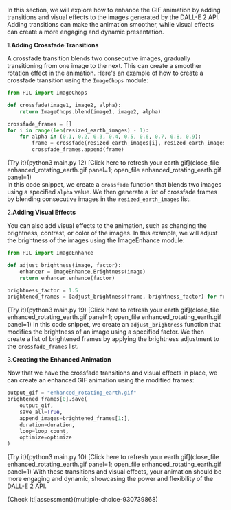 In this section, we will explore how to enhance the GIF animation by adding transitions and visual effects to the images generated by the DALL-E 2 API. Adding transitions can make the animation smoother, while visual effects can create a more engaging and dynamic presentation.

1.**Adding Crossfade Transitions**

A crossfade transition blends two consecutive images, gradually transitioning from one image to the next. This can create a smoother rotation effect in the animation. Here's an example of how to create a crossfade transition using the `ImageChops` module:

```python
from PIL import ImageChops

def crossfade(image1, image2, alpha):
    return ImageChops.blend(image1, image2, alpha)

crossfade_frames = []
for i in range(len(resized_earth_images) - 1):
    for alpha in (0.1, 0.2, 0.3, 0.4, 0.5, 0.6, 0.7, 0.8, 0.9):
        frame = crossfade(resized_earth_images[i], resized_earth_images[i + 1], alpha)
        crossfade_frames.append(frame)
```
{Try it}(python3 main.py 12)
[Click here to refresh your earth gif](close_file enhanced_rotating_earth.gif panel=1; open_file enhanced_rotating_earth.gif panel=1)       
In this code snippet, we create a `crossfade` function that blends two images using a specified `alpha` value. We then generate a list of crossfade frames by blending consecutive images in the `resized_earth_images` list.


2.**Adding Visual Effects**

You can also add visual effects to the animation, such as changing the brightness, contrast, or color of the images. In this example, we will adjust the brightness of the images using the ImageEnhance module:

```python 
from PIL import ImageEnhance

def adjust_brightness(image, factor):
    enhancer = ImageEnhance.Brightness(image)
    return enhancer.enhance(factor)

brightness_factor = 1.5
brightened_frames = [adjust_brightness(frame, brightness_factor) for frame in crossfade_frames]

```
{Try it}(python3 main.py 19)
[Click here to refresh your earth gif](close_file enhanced_rotating_earth.gif panel=1; open_file enhanced_rotating_earth.gif panel=1)
In this code snippet, we create an `adjust_brightness` function that modifies the brightness of an image using a specified factor. We then create a list of brightened frames by applying the brightness adjustment to the `crossfade_frames` list.

3.**Creating the Enhanced Animation**

Now that we have the crossfade transitions and visual effects in place, we can create an enhanced GIF animation using the modified frames:
```python
output_gif = "enhanced_rotating_earth.gif"
brightened_frames[0].save(
    output_gif,
    save_all=True,
    append_images=brightened_frames[1:],
    duration=duration,
    loop=loop_count,
    optimize=optimize
)
```
{Try it}(python3 main.py 10)
[Click here to refresh your earth gif](close_file enhanced_rotating_earth.gif panel=1; open_file enhanced_rotating_earth.gif panel=1)
With these transitions and visual effects, your animation should be more engaging and dynamic, showcasing the power and flexibility of the DALL-E 2 API.

{Check It!|assessment}(multiple-choice-930739868)
